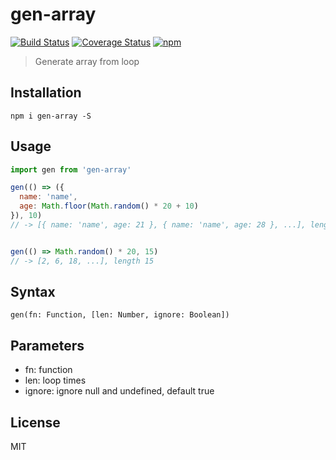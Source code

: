 # gen-array
[![Build Status](https://travis-ci.org/QingWei-Li/gen-array.svg?branch=master)](https://travis-ci.org/QingWei-Li/gen-array)
[![Coverage Status](https://coveralls.io/repos/github/QingWei-Li/gen-array/badge.svg?branch=master)](https://coveralls.io/github/QingWei-Li/gen-array?branch=master)
[![npm](https://img.shields.io/npm/v/gen-array.svg?maxAge=2592000)](https://www.npmjs.com/package/gen-array)

> Generate array from loop

## Installation
```shell
npm i gen-array -S
```

## Usage
```javascript
import gen from 'gen-array'

gen(() => ({
  name: 'name',
  age: Math.floor(Math.random() * 20 + 10)
}), 10)
// -> [{ name: 'name', age: 21 }, { name: 'name', age: 28 }, ...], length 10


gen(() => Math.random() * 20, 15)
// -> [2, 6, 18, ...], length 15
```

## Syntax
`gen(fn: Function, [len: Number, ignore: Boolean])`

## Parameters
- fn: function
- len: loop times
- ignore: ignore null and undefined, default true

## License
MIT
